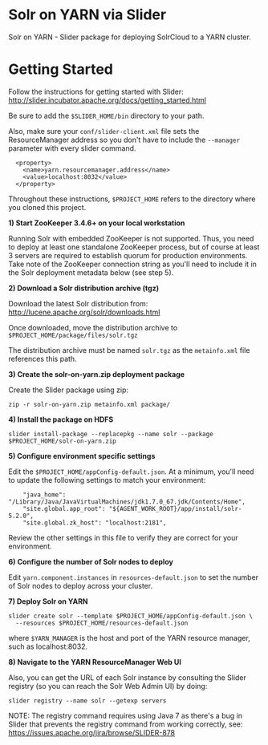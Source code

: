 <!---
   Licensed to the Apache Software Foundation (ASF) under one or more
   contributor license agreements.  See the NOTICE file distributed with
   this work for additional information regarding copyright ownership.
   The ASF licenses this file to You under the Apache License, Version 2.0
   (the "License"); you may not use this file except in compliance with
   the License.  You may obtain a copy of the License at

       http://www.apache.org/licenses/LICENSE-2.0

   Unless required by applicable law or agreed to in writing, software
   distributed under the License is distributed on an "AS IS" BASIS,
   WITHOUT WARRANTIES OR CONDITIONS OF ANY KIND, either express or implied.
   See the License for the specific language governing permissions and
   limitations under the License.
-->

Solr on YARN via Slider
========

Solr on YARN - Slider package for deploying SolrCloud to a YARN cluster.

Getting Started
========

Follow the instructions for getting started with Slider:
http://slider.incubator.apache.org/docs/getting_started.html

Be sure to add the `$SLIDER_HOME/bin` directory to your path.

Also, make sure your `conf/slider-client.xml` file sets the ResourceManager address so you don't have to
include the `--manager` parameter with every slider command.

```
  <property>
    <name>yarn.resourcemanager.address</name>
    <value>localhost:8032</value>
  </property>
```

Throughout these instructions, `$PROJECT_HOME` refers to the directory where you cloned this project.

**1) Start ZooKeeper 3.4.6+ on your local workstation**

Running Solr with embedded ZooKeeper is not supported. Thus, you need to deploy at least one standalone ZooKeeper
process, but of course at least 3 servers are required to establish quorum for production environments.
Take note of the ZooKeeper connection string as you'll need to include it in the Solr deployment metadata
below (see step 5).

**2) Download a Solr distribution archive (tgz)**

Download the latest Solr distribution from: http://lucene.apache.org/solr/downloads.html

Once downloaded, move the distribution archive to `$PROJECT_HOME/package/files/solr.tgz`

The distribution archive must be named `solr.tgz` as the `metainfo.xml` file references this path.

**3) Create the solr-on-yarn.zip deployment package**

Create the Slider package using zip:

```
zip -r solr-on-yarn.zip metainfo.xml package/
```

**4) Install the package on HDFS**

```
slider install-package --replacepkg --name solr --package $PROJECT_HOME/solr-on-yarn.zip
```

**5) Configure environment specific settings**

Edit the `$PROJECT_HOME/appConfig-default.json`. At a minimum, you'll need to update the following settings
to match your environment:

```
    "java_home": "/Library/Java/JavaVirtualMachines/jdk1.7.0_67.jdk/Contents/Home",
    "site.global.app_root": "${AGENT_WORK_ROOT}/app/install/solr-5.2.0",
    "site.global.zk_host": "localhost:2181",
```

Review the other settings in this file to verify they are correct for your environment.

**6) Configure the number of Solr nodes to deploy**

Edit `yarn.component.instances` in `resources-default.json` to set the number of Solr nodes to deploy across your cluster.

**7) Deploy Solr on YARN**

```
slider create solr --template $PROJECT_HOME/appConfig-default.json \
  --resources $PROJECT_HOME/resources-default.json
```

where `$YARN_MANAGER` is the host and port of the YARN resource manager, such as localhost:8032.

**8) Navigate to the YARN ResourceManager Web UI**

Also, you can get the URL of each Solr instance by consulting the Slider registry
(so you can reach the Solr Web Admin UI) by doing:

```
slider registry --name solr --getexp servers
```

NOTE: The registry command requires using Java 7 as there's a bug in Slider that prevents the registry command
from working correctly, see: https://issues.apache.org/jira/browse/SLIDER-878
